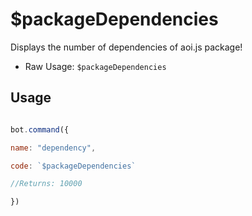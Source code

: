 # $packageDependencies

Displays the number of dependencies of aoi.js package!

- Raw Usage: ```$packageDependencies```

## Usage

```js

bot.command({

name: "dependency",

code: `$packageDependencies`

//Returns: 10000

})

```

